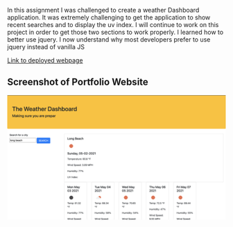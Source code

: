 In this assignment I was challenged to create a weather Dashboard application. It was extremely challenging to get the application to show recent searches and to display the uv index. I will continue to work on this project in order to get those two sections to work properly. I learned how to better use jquery. I now understand why most developers prefer to use jquery instead of vanilla JS

[Link to deployed webpage](https://temifemi.github.io/weatherDashboard/)

## Screenshot of Portfolio Website
![Screenshot](weatherboard.png)